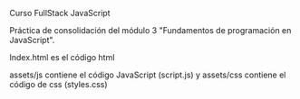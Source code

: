 Curso FullStack JavaScript

Práctica de consolidación del módulo 3 "Fundamentos de programación en JavaScript".

Index.html es el código html

assets/js contiene el código JavaScript (script.js) y assets/css contiene el código de css (styles.css)
